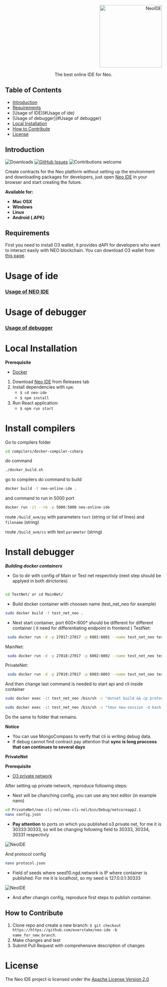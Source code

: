 <p align="right">
  <a href="https://neo.org/">
    <img alt="NeoIDE" title="NeoIDE" src="https://i.imgur.com/UYZ3MCh.png" width="200">
  </a>
</p>

<p align="center">
  The best online IDE for Neo.
</p>

## Table of Contents

- [Introduction](#Introduction)
- [Requirements](#Requirements)
- [Usage of IDE](#Usage of ide)
- [Usage of debugger](#Usage of debugger)
- [Local Installation](#local-installation)
- [How to Contribute](#how-to-contribute)
- [License](#license)

## Introduction

![Downloads](https://img.shields.io/github/downloads/everstake/neo-ide/total)
[![GitHub Issues](https://img.shields.io/github/issues/everstake/neo-ide)](https://github.com/everstake/neo-ide/issues)
![Contributions welcome](https://img.shields.io/badge/contributions-welcome-orange.svg)
<!-- [![License](https://img.shields.io/badge/license-MIT-blue.svg)](https://opensource.org/licenses/MIT) -->


Create contracts for the Neo platform without setting up the environment and downloading packages for developers, just open [Neo IDE](http://neo-ide.com/) in your browser and start creating the future.

**Available for:**
- **Mac OSX**
- **Windows**
- **Linux**
- **Android (.APK)**
## Requirements

First you need to install O3 wallet, it provides dAPI for developers who want to interact easily with NEO blockchain. You can download O3 wallet from [this page](https://o3.network/).

# Usage of ide
### [Usage of NEO IDE](USAGE.md)

# Usage of debugger
### [Usage of debugger](debug/USAGE.md)

# Local Installation

**Prerequisite**

- [Docker](https://www.docker.com/get-started)

1. Download [Neo IDE](https://github.com/everstake/neo-ide/releases) from Releases tab
2. Install dependencies with `npm`:
    + `$ cd neo-ide`
    + `$ npm install`
3. Run React application:
   + `$ npm run start`

# Install compilers 
Go to compilers folder 
```bash
cd compilers/docker-compiler-csharp
```
do command
```bash
./docker_build.sh
```
go to compilers
do command to build
```bash
docker build -t neo-online-ide .
```
and command to run in 5000 port
```bash
docker run -it --rm -p 5000:5000 neo-online-ide
```

route `/build_avm/py` with parameters `text` (string or list of lines) and `filename` (string)

route `/build_avm/cs` with text `parameter` (string)

# Install debugger

***Building docker containers***

- Go to dir with config of Main or Test net respectivly (next step should be applyed in both dirictories)
```bash

cd TestNet/ or cd MainNet/
```
- Build docker container with choosen name (test_net_neo for example)

```bash
sudo docker build -t test_net_neo .
```
- Next start container, port 600*:600* should be different for different container ( it need for differentiating endpoint in frontend )
TestNet: 
```bash
 sudo docker run -d -p 27017:27017 -p 6001:6001 --name test_net_neo test_net_neo:latest
```

MainNet: 
```bash
 sudo docker run -d -p 27018:27017 -p 6002:6002 --name test_net_neo test_net_neo:latest
```
PrivateNet: 
```bash
 sudo docker run -d -p 27019:27017 -p 6003:6003 --name test_net_neo test_net_neo:latest
```
And then change last command is needed to start api and cli inside container

```bash
sudo docker exec -it test_net_neo /bin/sh -c "dotnet build && cp protocol.json neo-cli-nel/bin/Debug/netcoreapp2.1 && cp config.json neo-cli-nel/bin/Debug/netcoreapp2.1 && cp -r NEL_Plugins neo-cli-nel/bin/Debug/netcoreapp2.1 && cd neo-cli-nel/bin/Debug/netcoreapp2.1 && tmux new-session -d bash -c 'dotnet neo-cli.dll' "
```

```bash
sudo docker exec -it test_net_neo /bin/sh -c "tmux new-session -d bash -c 'python3 rot.py'"
```
Do the same to folder that remains.

**Notice**
- You can use MongoCompass to verify that cli is writing debug data.
- If debug cannot find contract pay attention that **sync is long proccess that can continues to several days**


**PrivateNet**

**Prerequisite**

- [O3 private network](https://neodapidocs.o3.network/#setting-up-a-private-net)

After setting up private network, reproduce following steps:

- Next will be chanching config, you can use any text editor (in example nano)

```bash
cd PrivateNet/neo-cli-nel/neo-cli-nel/bin/Debug/netcoreapp2.1
nano config.json
```

- **Pay attention** to ports on which you published o3 private net, for me it is 30333:30333, so will be changing following field to 30333, 30334, 30331 respectivly

<img alt="NeoIDE" title="NeoIDE" src="https://i.imgur.com/c9ltPAx.png">


And protocol config 

```bash
nano protocol.json 
```


- Field of seeds where seed10.ngd.network is IP where container is published. For me it is localhost, so my seed is 127.0.0.1:30333


<img alt="NeoIDE" title="NeoIDE" src="https://i.imgur.com/9Dea7mQ.png">


- And after changin config, reproduce first steps to publish container.

**How to Contribute**
---

1. Clone repo and create a new branch: `$ git checkout https://https://github.com/everstake/neo-ide -b name_for_new_branch`.
2. Make changes and test
3. Submit Pull Request with comprehensive description of changes

# License

The Neo IDE project is licensed under the [Apache License Version 2.0](LICENSE)
